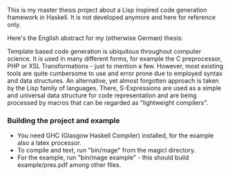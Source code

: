 This is my master thesis project about a Lisp inspired code generation framework in Haskell.
It is not developed anymore and here for reference only.

Here's the English abstract for my (otherwise German) thesis:

Template based code generation is ubiquitous throughout computer
science. It is used in many different forms, for example the C
preprocessor, PHP or XSL Transformations - just to mention a
few. However, most existing tools are quite cumbersome to use and error
prone due to employed syntax and data structures. An alternative, yet
almost forgotten approach is taken by the Lisp family of languages. There,
S-Expressions are used as a simple and universal data structure for code
representation and are being processed by macros that can be regarded as
"lightweight compilers".


### Building the project and example
- You need GHC (Glasgow Haskell Compiler) installed, for the example also a latex processor.
- To compile and text, run "bin/mage" from the magicl directory.
- For the example, run "bin/mage example" - this should build example/pres.pdf among other files.